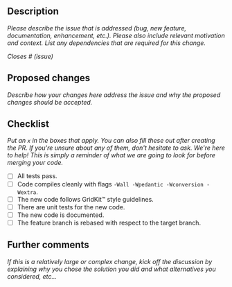 ## Description
 
 _Please describe the issue that is addressed (bug, new feature,
 documentation, enhancement, etc.). Please also include relevant motivation and
 context. List any dependencies that are required for this change._
 
 _Closes # (issue)_
 
 
 ## Proposed changes
 
 _Describe how your changes here address the issue and why the proposed changes
 should be accepted._
 
 ## Checklist
 
 _Put an `x` in the boxes that apply. You can also fill these out after creating
 the PR. If you're unsure about any of them, don't hesitate to ask. We're here
 to help! This is simply a reminder of what we are going to look for before
 merging your code._
 
- [ ] All tests pass.
- [ ] Code compiles cleanly with flags `-Wall -Wpedantic -Wconversion -Wextra`.
- [ ] The new code follows GridKit™ style guidelines.
- [ ] There are unit tests for the new code.
- [ ] The new code is documented.
- [ ] The feature branch is rebased with respect to the target branch.
 
 ## Further comments
 
 _If this is a relatively large or complex change, kick off the discussion by explaining
 why you chose the solution you did and what alternatives you considered, etc..._
 
